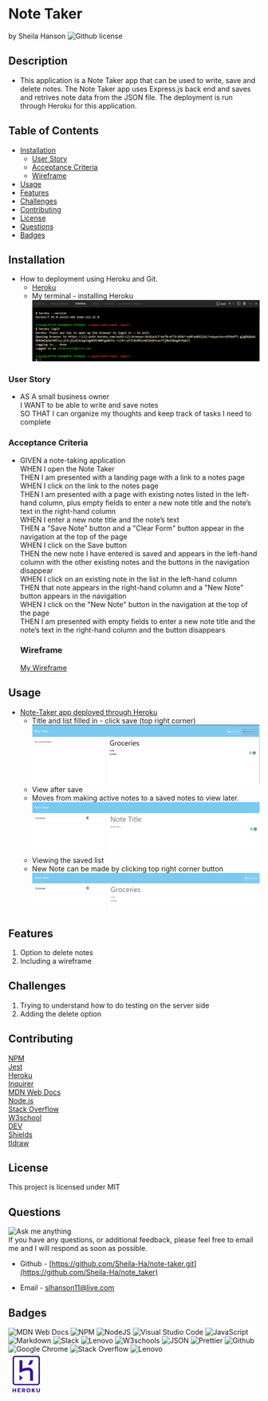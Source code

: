 # Note Taker <!-- omit from toc -->
by Sheila Hanson ![Github license](https://img.shields.io/badge/license-MIT-blue.svg)

## Description <!-- omit from toc -->
  - This application is a Note Taker app that can be used to write, save and delete notes. The Note Taker app uses Express.js back end and saves and retrives note data from the JSON file. The deployment is run through Heroku for this application.

## Table of Contents <!-- omit from toc -->
  
- [Installation](#installation)
  - [User Story](#user-story)
  - [Acceptance Criteria](#acceptance-criteria)
  - [Wireframe](#wireframe)
- [Usage](#usage)
- [Features](#features)
- [Challenges](#challenges)
- [Contributing](#contributing)
- [License](#license)
- [Questions](#questions)
- [Badges](#badges)
    

## Installation  
  - How to deployment using Heroku and Git. 
    - [Heroku](https://devcenter.heroku.com/articles/git#prerequisites-install-git-and-the-heroku-cli) 
    - My terminal - installing Heroku 
      ![Alt text](public/assets/img/heroku_install_to_git.png)
    
  
  ### User Story
*  AS A small business owner  
I WANT to be able to write and save notes  
SO THAT I can organize my thoughts and keep track of tasks I need to complete 

    
  
  ### Acceptance Criteria
* GIVEN a note-taking application  
WHEN I open the Note Taker  
THEN I am presented with a landing page with a link to a notes page  
WHEN I click on the link to the notes page  
THEN I am presented with a page with existing notes listed in the left-hand column, plus empty fields to enter a new note title and the note’s text in the right-hand column  
WHEN I enter a new note title and the note’s text  
THEN a "Save Note" button and a "Clear Form" button appear in the navigation at the top of the page  
WHEN I click on the Save button  
THEN the new note I have entered is saved and appears in the left-hand column with the other existing notes and the buttons in the navigation disappear  
WHEN I click on an existing note in the list in the left-hand column  
THEN that note appears in the right-hand column and a "New Note" button appears in the navigation  
WHEN I click on the "New Note" button in the navigation at the top of the page  
THEN I am presented with empty fields to enter a new note title and the note’s text in the right-hand column and the button disappears  


    
  
  ### Wireframe
  [My Wireframe](public/assets/img/note_taker_wireframe.png)
      
## Usage 
  - [Note-Taker app deployed through Heroku](https://note-taker-demo-38df2f8b4c58.herokuapp.com/notes)  
    - Title and list filled in - click save (top right corner)
 ![Title & List](public/assets/img/Title_List.png)  
    - View after save 
    - Moves from making active notes to a saved notes to view later.
  ![Alt text](public/assets/img/save_listpng.png)  
    - Viewing the saved list
    - New Note can be made by clicking top right corner button   
      ![Alt text](<public/assets/img/view _saved_list.png>)

## Features
1. Option to delete notes
2. Including a wireframe

## Challenges
1. Trying to understand how to do testing on the server side
2. Adding the delete option

## Contributing
[NPM](https://www.npmjs.com/package/inquirer/v/8.2.4?activeTab=readme#installation)  
[Jest](https://jestjs.io/)  
[Heroku](https://devcenter.heroku.com/start)  
[Inquirer](https://www.npmjs.com/package/inquirer/v/8.2.4)  
[MDN Web Docs](https://developer.mozilla.org/en-US/docs/Web)  
[Node.js](https://nodejs.org/docs/latest/api/)  
[Stack Overflow](https://stackoverflow.com/?newreg=67d94556b887449fa2885dadf54a5439)    
[W3school](https://www.w3schools.com/)  
[DEV](https://dev.to/envoy_/150-badges-for-github-pnk#contact)  
[Shields](https://shields.io/)  
[tldraw](https://www.tldraw.com/)

## License 
This project is licensed under MIT

## Questions
![Ask me anything](https://img.shields.io/badge/Ask%20me-anything-1abc9c.svg)  
If you have any questions, or additional feedback, please feel free to email me and I will respond as soon as possible.
    
* Github -
[https://github.com/Sheila-Ha/note-taker.git](https://github.com/Sheila-Ha/note_taker)

* Email -
slhanson11@live.com

## Badges
![MDN Web Docs](https://img.shields.io/badge/MDN_Web_Docs-black?style=for-the-badge&logo=mdnwebdocs&logoColor=white)  ![NPM](https://img.shields.io/badge/NPM-%23CB3837.svg?style=for-the-badge&logo=npm&logoColor=white)
![NodeJS](https://img.shields.io/badge/node.js-6DA55F?style=for-the-badge&logo=node.js&logoColor=white)  ![Visual Studio Code](https://img.shields.io/badge/Visual%20Studio%20Code-0078d7.svg?style=for-the-badge&logo=visual-studio-code&logoColor=white)
![JavaScript](https://img.shields.io/badge/javascript-%23323330.svg?style=for-the-badge&logo=javascript&logoColor=%23F7DF1E)  ![Markdown](https://img.shields.io/badge/markdown-%23000000.svg?style=for-the-badge&logo=markdown&logoColor=white)
![Slack](https://img.shields.io/badge/Slack-4A154B?style=for-the-badge&logo=slack&logoColor=white)  ![Lenovo](https://img.shields.io/badge/lenovo-E2231A?style=for-the-badge&logo=lenovo&logoColor=white)
![W3schools](https://img.shields.io/badge/W3Schools-04AA6D?style=for-the-badge&logo=W3Schools&logoColor=white)
![JSON](https://img.shields.io/badge/json-5E5C5C?style=for-the-badge&logo=json&logoColor=red)  ![Prettier](https://img.shields.io/badge/prettier-1A2C34?style=for-the-badge&logo=prettier&logoColor=F7BA3E)
![Github](https://img.shields.io/badge/GitHub-100000?style=for-the-badge&logo=github&logoColor=white)  ![Google Chrome](https://img.shields.io/badge/Google_chrome-4285F4?style=for-the-badge&logo=Google-chrome&logoColor=white)
![Stack Overflow](https://img.shields.io/badge/Stack_Overflow-FE7A16?style=for-the-badge&logo=stack-overflow&logoColor=white)  ![Lenovo](https://img.shields.io/badge/lenovo%20laptop-E2231A?style=for-the-badge&logo=lenovo&logoColor=white)  
![Alt text](public/assets/img/h_logo.png)
